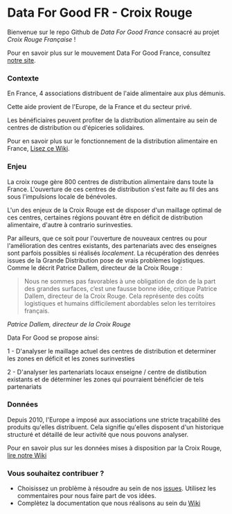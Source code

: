 # Data For Good FR - Croix Rouge

Bienvenue sur le repo Github de _Data For Good France_ consacré au projet _Croix Rouge Française_ !

Pour en savoir plus sur le mouvement Data For Good France, consultez [notre site](http://www.dataforgood.fr).

### Contexte

En France, 4 associations distribuent de l'aide alimentaire aux plus démunis.

Cette aide provient de l'Europe, de la France et du secteur privé.

Les bénéficiaires peuvent profiter de la distribution alimentaire au sein de centres de distribution ou d'épiceries solidaires.

Pour en savoir plus sur le fonctionnement de la distribution alimentaire en France, [Lisez ce Wiki](https://github.com/dataforgoodfr/croixrouge/wiki/La-distribution-alimentaire-en-France).

### Enjeu

La croix rouge gère 800 centres de distribution alimentaire dans toute la France. L'ouverture de ces centres de distribution s'est faite au fil des ans sous l'impulsions locale de bénévoles.

L'un des enjeux de la Croix Rouge est de disposer d'un maillage optimal de ces centres, certaines régions pouvant être en déficit de distribution alimentaire, d'autre à contrario surinvesties.

Par ailleurs, que ce soit pour l'ouverture de nouveaux centres ou pour l'amélioration des centres existants, des partenariats avec des enseignes sont parfois possibles si réalisés *localement*. La récupération des denrées issues de la Grande Distribution pose de vrais problèmes logistiques. Comme le décrit Patrice Dallem, directeur de la Croix Rouge : 
> Nous ne sommes pas favorables à une obligation de don de la part des grandes surfaces, c’est une fausse bonne idée, critique Patrice Dallem, directeur de la Croix Rouge. Cela représente des coûts logistiques et humains difficilement abordables selon les territoires français.
>  
<cite>Patrice Dallem, directeur de la Croix Rouge</cite>

Data For Good se propose ainsi:

1 - D'analyser le maillage actuel des centres de distribution et determiner les zones en déficit et les zones surinvesties 

2 - D'analyser les partenariats locaux enseigne / centre de distibution existants et de déterminer les zones qui pourraient bénéficier de tels partenariats


### Données

Depuis 2010, l'Europe a imposé aux associations une stricte traçabilité des produits qu'elles distribuent. Cela signifie qu'elles disposent d'un historique structuré et détaillé de leur activité que nous pouvons analyser. 

Pour en savoir plus sur les données mises à disposition par la Croix Rouge, [lire notre Wiki](https://github.com/dataforgoodfr/croixrouge/wiki/Description-des-tables)

### Vous souhaitez contribuer ? 

- Choisissez un problème à résoudre au sein de nos [issues](https://github.com/dataforgoodfr/croixrouge/issues). Utilisez les commentaires pour nous faire part de vos idées. 
- Complètez la documentation que nous réalisons au sein du [Wiki](https://github.com/dataforgoodfr/croixrouge/wiki)

